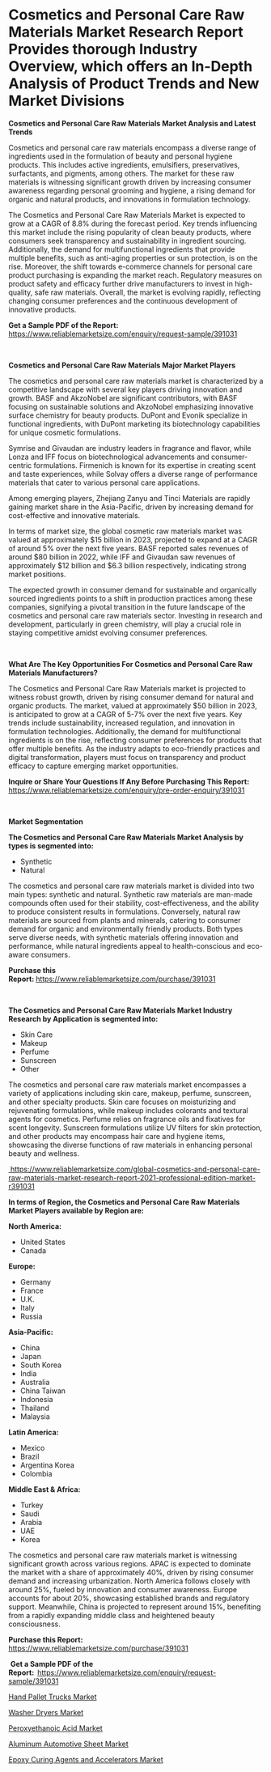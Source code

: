 <p><h1>Cosmetics and Personal Care Raw Materials Market Research Report Provides thorough Industry Overview, which offers an In-Depth Analysis of Product Trends and New Market Divisions</h1></p><p><strong>Cosmetics and Personal Care Raw Materials Market Analysis and Latest Trends</strong></p>
<p><p>Cosmetics and personal care raw materials encompass a diverse range of ingredients used in the formulation of beauty and personal hygiene products. This includes active ingredients, emulsifiers, preservatives, surfactants, and pigments, among others. The market for these raw materials is witnessing significant growth driven by increasing consumer awareness regarding personal grooming and hygiene, a rising demand for organic and natural products, and innovations in formulation technology.</p><p>The Cosmetics and Personal Care Raw Materials Market is expected to grow at a CAGR of 8.8% during the forecast period. Key trends influencing this market include the rising popularity of clean beauty products, where consumers seek transparency and sustainability in ingredient sourcing. Additionally, the demand for multifunctional ingredients that provide multiple benefits, such as anti-aging properties or sun protection, is on the rise. Moreover, the shift towards e-commerce channels for personal care product purchasing is expanding the market reach. Regulatory measures on product safety and efficacy further drive manufacturers to invest in high-quality, safe raw materials. Overall, the market is evolving rapidly, reflecting changing consumer preferences and the continuous development of innovative products.</p></p>
<p><strong>Get a Sample PDF of the Report:&nbsp;</strong> <a href="https://www.reliablemarketsize.com/enquiry/request-sample/391031?utm_campaign=1105&utm_medium=2&utm_source=Github&utm_content=ia&utm_term=26102024&utm_id=cosmetics-and-personal-care-raw-materials">https://www.reliablemarketsize.com/enquiry/request-sample/391031</a></p>
<p>&nbsp;</p>
<p><strong>Cosmetics and Personal Care Raw Materials Major Market Players</strong></p>
<p><p>The cosmetics and personal care raw materials market is characterized by a competitive landscape with several key players driving innovation and growth. BASF and AkzoNobel are significant contributors, with BASF focusing on sustainable solutions and AkzoNobel emphasizing innovative surface chemistry for beauty products. DuPont and Evonik specialize in functional ingredients, with DuPont marketing its biotechnology capabilities for unique cosmetic formulations.</p><p>Symrise and Givaudan are industry leaders in fragrance and flavor, while Lonza and IFF focus on biotechnological advancements and consumer-centric formulations. Firmenich is known for its expertise in creating scent and taste experiences, while Solvay offers a diverse range of performance materials that cater to various personal care applications.</p><p>Among emerging players, Zhejiang Zanyu and Tinci Materials are rapidly gaining market share in the Asia-Pacific, driven by increasing demand for cost-effective and innovative materials. </p><p>In terms of market size, the global cosmetic raw materials market was valued at approximately $15 billion in 2023, projected to expand at a CAGR of around 5% over the next five years. BASF reported sales revenues of around $80 billion in 2022, while IFF and Givaudan saw revenues of approximately $12 billion and $6.3 billion respectively, indicating strong market positions. </p><p>The expected growth in consumer demand for sustainable and organically sourced ingredients points to a shift in production practices among these companies, signifying a pivotal transition in the future landscape of the cosmetics and personal care raw materials sector. Investing in research and development, particularly in green chemistry, will play a crucial role in staying competitive amidst evolving consumer preferences.</p></p>
<p>&nbsp;</p>
<p><strong>What Are The Key Opportunities For Cosmetics and Personal Care Raw Materials Manufacturers?</strong></p>
<p><p>The Cosmetics and Personal Care Raw Materials market is projected to witness robust growth, driven by rising consumer demand for natural and organic products. The market, valued at approximately $50 billion in 2023, is anticipated to grow at a CAGR of 5-7% over the next five years. Key trends include sustainability, increased regulation, and innovation in formulation technologies. Additionally, the demand for multifunctional ingredients is on the rise, reflecting consumer preferences for products that offer multiple benefits. As the industry adapts to eco-friendly practices and digital transformation, players must focus on transparency and product efficacy to capture emerging market opportunities.</p></p>
<p><strong>Inquire or Share Your Questions If Any Before Purchasing This Report:</strong> <a href="https://www.reliablemarketsize.com/enquiry/pre-order-enquiry/391031?utm_campaign=1105&utm_medium=2&utm_source=Github&utm_content=ia&utm_term=26102024&utm_id=cosmetics-and-personal-care-raw-materials">https://www.reliablemarketsize.com/enquiry/pre-order-enquiry/391031</a></p>
<p>&nbsp;</p>
<p><strong>Market Segmentation</strong></p>
<p><strong>The Cosmetics and Personal Care Raw Materials Market Analysis by types is segmented into:</strong></p>
<p><ul><li>Synthetic</li><li>Natural</li></ul></p>
<p><p>The cosmetics and personal care raw materials market is divided into two main types: synthetic and natural. Synthetic raw materials are man-made compounds often used for their stability, cost-effectiveness, and the ability to produce consistent results in formulations. Conversely, natural raw materials are sourced from plants and minerals, catering to consumer demand for organic and environmentally friendly products. Both types serve diverse needs, with synthetic materials offering innovation and performance, while natural ingredients appeal to health-conscious and eco-aware consumers.</p></p>
<p><strong>Purchase this Report:&nbsp;</strong><a href="https://www.reliablemarketsize.com/purchase/391031?utm_campaign=1105&utm_medium=2&utm_source=Github&utm_content=ia&utm_term=26102024&utm_id=cosmetics-and-personal-care-raw-materials">https://www.reliablemarketsize.com/purchase/391031</a></p>
<p>&nbsp;</p>
<p><strong>The Cosmetics and Personal Care Raw Materials Market Industry Research by Application is segmented into:</strong></p>
<p><ul><li>Skin Care</li><li>Makeup</li><li>Perfume</li><li>Sunscreen</li><li>Other</li></ul></p>
<p><p>The cosmetics and personal care raw materials market encompasses a variety of applications including skin care, makeup, perfume, sunscreen, and other specialty products. Skin care focuses on moisturizing and rejuvenating formulations, while makeup includes colorants and textural agents for cosmetics. Perfume relies on fragrance oils and fixatives for scent longevity. Sunscreen formulations utilize UV filters for skin protection, and other products may encompass hair care and hygiene items, showcasing the diverse functions of raw materials in enhancing personal beauty and wellness.</p></p>
<p><a href="https://www.reliablemarketsize.com/global-cosmetics-and-personal-care-raw-materials-market-research-report-2021-professional-edition-market-r391031?utm_campaign=1105&utm_medium=2&utm_source=Github&utm_content=ia&utm_term=26102024&utm_id=cosmetics-and-personal-care-raw-materials">&nbsp;https://www.reliablemarketsize.com/global-cosmetics-and-personal-care-raw-materials-market-research-report-2021-professional-edition-market-r391031</a></p>
<p><strong>In terms of Region, the Cosmetics and Personal Care Raw Materials Market Players available by Region are:</strong></p>
<p>
    <p> <strong> North America: </strong>
        <ul>
            <li>United States</li>
            <li>Canada</li>
        </ul>
        </p> 
    <p> <strong> Europe: </strong>
        <ul>
            <li>Germany</li>
            <li>France</li>
            <li>U.K.</li>
            <li>Italy</li>
            <li>Russia</li>
        </ul>
        </p> 
    <p> <strong> Asia-Pacific: </strong>
        <ul>
            <li>China</li>
            <li>Japan</li>
            <li>South Korea</li>
            <li>India</li>
            <li>Australia</li>
            <li>China Taiwan</li>
            <li>Indonesia</li>
            <li>Thailand</li>
            <li>Malaysia</li>
        </ul>
        </p> 
    <p> <strong> Latin America: </strong>
        <ul>
            <li>Mexico</li>
            <li>Brazil</li>
            <li>Argentina Korea</li>
            <li>Colombia</li>
        </ul>
        </p> 
    <p> <strong> Middle East & Africa: </strong>
        <ul>
            <li>Turkey</li>
            <li>Saudi</li>
            <li>Arabia</li>
            <li>UAE</li>
            <li>Korea</li>
        </ul>
    </p>
    </p>
<p><p>The cosmetics and personal care raw materials market is witnessing significant growth across various regions. APAC is expected to dominate the market with a share of approximately 40%, driven by rising consumer demand and increasing urbanization. North America follows closely with around 25%, fueled by innovation and consumer awareness. Europe accounts for about 20%, showcasing established brands and regulatory support. Meanwhile, China is projected to represent around 15%, benefiting from a rapidly expanding middle class and heightened beauty consciousness.</p></p>
<p><strong>Purchase this Report: </strong><a href="https://www.reliablemarketsize.com/purchase/391031?utm_campaign=1105&utm_medium=2&utm_source=Github&utm_content=ia&utm_term=26102024&utm_id=cosmetics-and-personal-care-raw-materials">https://www.reliablemarketsize.com/purchase/391031</a></p>
<p>&nbsp;<strong>Get a Sample PDF of the Report:&nbsp;&nbsp;</strong><a href="https://www.reliablemarketsize.com/enquiry/request-sample/391031?utm_campaign=1105&utm_medium=2&utm_source=Github&utm_content=ia&utm_term=26102024&utm_id=cosmetics-and-personal-care-raw-materials">https://www.reliablemarketsize.com/enquiry/request-sample/391031</a></p>
<p><strong></strong></p>
<p><p><a href="https://issuu.com/reportprime-2/docs/hand-pallet-trucks-market-size-2030_b56c517a48cdc0?utm_campaign=1105&utm_medium=2&utm_source=Github&utm_content=ia&utm_term=26102024&utm_id=cosmetics-and-personal-care-raw-materials">Hand Pallet Trucks Market</a></p><p><a href="https://issuu.com/reportprime-2/docs/washer-dryers-market-size-2030.pptx_df963bbc001198?utm_campaign=1105&utm_medium=2&utm_source=Github&utm_content=ia&utm_term=26102024&utm_id=cosmetics-and-personal-care-raw-materials">Washer Dryers Market</a></p><p><a href="https://github.com/caetlinivcar/Market-Research-Report-List-1/blob/main/peroxyethanoic-acid-market.md?utm_campaign=1105&utm_medium=2&utm_source=Github&utm_content=ia&utm_term=26102024&utm_id=cosmetics-and-personal-care-raw-materials">Peroxyethanoic Acid Market</a></p><p><a href="https://www.linkedin.com/pulse/aluminum-automotive-sheet-market-global-trends-forecast-2024-eqwtc?utm_campaign=1105&utm_medium=2&utm_source=Github&utm_content=ia&utm_term=26102024&utm_id=cosmetics-and-personal-care-raw-materials">Aluminum Automotive Sheet Market</a></p><p><a href="https://github.com/judesaxav/Market-Research-Report-List-1/blob/main/epoxy-curing-agents-and-accelerators-market.md?utm_campaign=1105&utm_medium=2&utm_source=Github&utm_content=ia&utm_term=26102024&utm_id=cosmetics-and-personal-care-raw-materials">Epoxy Curing Agents and Accelerators Market</a></p></p>